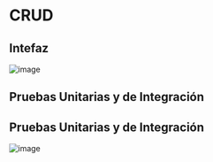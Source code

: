 # CRUD
## Intefaz
![image](https://github.com/user-attachments/assets/65eb6600-7b3e-44db-8c9d-2714df1e042b)
## Pruebas Unitarias y de Integración

## Pruebas Unitarias y de Integración
![image](https://github.com/user-attachments/assets/e022ac1e-46a3-4751-8ada-9d2e5c09c5c9)
